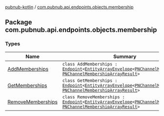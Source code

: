 [pubnub-kotlin](../index.md) / [com.pubnub.api.endpoints.objects.membership](./index.md)

## Package com.pubnub.api.endpoints.objects.membership

### Types

| Name | Summary |
|---|---|
| [AddMemberships](-add-memberships/index.md) | `class AddMemberships : `[`Endpoint`](../com.pubnub.api/-endpoint/index.md)`<`[`EntityArrayEnvelope`](../com.pubnub.api.models.server.objects_api/-entity-array-envelope/index.md)`<`[`PNChannelMembership`](../com.pubnub.api.models.consumer.objects.membership/-p-n-channel-membership/index.md)`>, `[`PNChannelMembershipArrayResult`](../com.pubnub.api.models.consumer.objects.membership/-p-n-channel-membership-array-result/index.md)`>` |
| [GetMemberships](-get-memberships/index.md) | `class GetMemberships : `[`Endpoint`](../com.pubnub.api/-endpoint/index.md)`<`[`EntityArrayEnvelope`](../com.pubnub.api.models.server.objects_api/-entity-array-envelope/index.md)`<`[`PNChannelMembership`](../com.pubnub.api.models.consumer.objects.membership/-p-n-channel-membership/index.md)`>, `[`PNChannelMembershipArrayResult`](../com.pubnub.api.models.consumer.objects.membership/-p-n-channel-membership-array-result/index.md)`>` |
| [RemoveMemberships](-remove-memberships/index.md) | `class RemoveMemberships : `[`Endpoint`](../com.pubnub.api/-endpoint/index.md)`<`[`EntityArrayEnvelope`](../com.pubnub.api.models.server.objects_api/-entity-array-envelope/index.md)`<`[`PNChannelMembership`](../com.pubnub.api.models.consumer.objects.membership/-p-n-channel-membership/index.md)`>, `[`PNChannelMembershipArrayResult`](../com.pubnub.api.models.consumer.objects.membership/-p-n-channel-membership-array-result/index.md)`>` |
